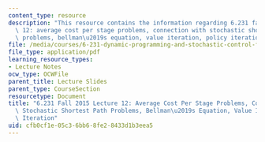 ```yaml
---
content_type: resource
description: "This resource contains the information regarding 6.231 fall 2015 lecture\
  \ 12: average cost per stage problems, connection with stochastic shortest path\
  \ problems, bellman\u2019s equation, value iteration, policy iteration."
file: /media/courses/6-231-dynamic-programming-and-stochastic-control-fall-2015/cfb0cf1e05c36bb68fe28433d1b3eea5_MIT6_231F15_Lec12.pdf
file_type: application/pdf
learning_resource_types:
- Lecture Notes
ocw_type: OCWFile
parent_title: Lecture Slides
parent_type: CourseSection
resourcetype: Document
title: "6.231 Fall 2015 Lecture 12: Average Cost Per Stage Problems, Connection With\
  \ Stochastic Shortest Path Problems, Bellman\u2019s Equation, Value Iteration, Policy\
  \ Iteration"
uid: cfb0cf1e-05c3-6bb6-8fe2-8433d1b3eea5
---
```

